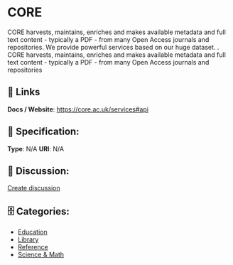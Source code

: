# CORE


CORE harvests, maintains, enriches and makes available metadata and full text
content - typically a PDF - from many Open Access journals and repositories. We provide powerful services based on our huge dataset. 
.  CORE harvests, maintains, enriches and makes available metadata and full text
content - typically a PDF - from many Open Access journals and repositories

##  🔗 Links
**Docs / Website**: https://core.ac.uk/services#api

## 🧬 Specification:
**Type**: N/A
**URI**: N/A

## 💬 Discussion:
[Create discussion](https://github.com/apis-list/apis-list/discussions/new)

## 🗄️ Categories:
- [Education](https://github.com/apis-list/apis-list#education)
- [Library](https://github.com/apis-list/apis-list#library)
- [Reference](https://github.com/apis-list/apis-list#reference)
- [Science & Math](https://github.com/apis-list/apis-list#science--math)










